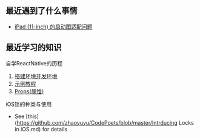 ## 最近遇到了什么事情

+ [iPad (11-inch) 的启动图适配问题](https://github.com/zhaoyuyu/CodePoets/blob/master/LaunchImage.md)

## 最近学习的知识

自学ReactNative的历程

1. [搭建环境开发环境](https://github.com/zhaoyuyu/CodePoets/blob/master/搭建开发环境.md)
2. [示例教程](https://github.com/zhaoyuyu/CodePoets/blob/master/示例教程.md)
3. [Props(属性)](https://github.com/zhaoyuyu/CodePoets/blob/master/Props(属性).md)

iOS锁的种类与使用

+ See [this](https://github.com/zhaoyuyu/CodePoets/blob/master/Intrducing Locks in iOS.md) for details


